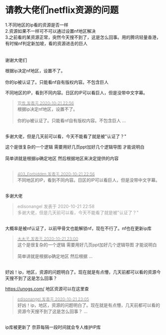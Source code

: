 # 请教大佬们netflix资源的问题


1.不同地区的ip看的资源是否一样<br />
2.资源如果不一样可不可以通过设置nf地区解决<br />
3.之前看的某资源正常，突然今天搜不到了，这是怎么回事。用的腾讯轻量香港，有时候nf判定新加坡，看的资源进击的巨人<br />
<br />
<br />
谢谢大佬们

根据ip决定nf地区，设置不了。<br />
<br />
你的ip被认证了。只能看nf自有版权内容。不包含巨人

不同地区的IP，看到不同内容。日区的IP可以看巨人，但是没带中文字幕。

<div class="quote"><blockquote><font size="2"><a href="https://www.hostloc.com/forum.php?mod=redirect&amp;goto=findpost&amp;pid=9333755&amp;ptid=756962" target="_blank"><font color="#999999">宣传 发表于 2020-10-21 22:56</font></a></font><br />
根据ip决定nf地区，设置不了。<br />
<br />
你的ip被认证了。只能看nf自有版权内容。不包含巨人 ...</blockquote></div><br />
多谢大佬，但是几天前可以看，今天不能看了就是被&quot;认证了？&quot;

这个是很复杂的一个逻辑 需要用好几页ppt加好几个逻辑导图 才能说明白<br />
<br />
简单讲就是根据ip确定地区 然后根据地区来决定提供的内容<br />
<br />
<img id="aimg_jxsSS" onclick="zoom(this, this.src, 0, 0, 0)" class="zoom" src="https://imgurl.mxdreamx.com/2020/10/20/TOIMG3555c1020074632N.png" onmouseover="img_onmouseoverfunc(this)" onload="thumbImg(this)" border="0" alt="" />

<div class="quote"><blockquote><font size="2"><a href="https://www.hostloc.com/forum.php?mod=redirect&amp;goto=findpost&amp;pid=9333759&amp;ptid=756962" target="_blank"><font color="#999999">403_Forbidden 发表于 2020-10-21 22:56</font></a></font><br />
不同地区的IP，看到不同内容。日区的IP可以看巨人，但是没带中文字幕。</blockquote></div><br />
多谢大佬

<div class="quote"><blockquote><font color="#999999">edisonangel 发表于 2020-10-21 22:58</font><br />
<font color="#999999">多谢大佬，但是几天前可以看，今天不能看了就是被&quot;认证了？&quot;</font></blockquote></div><br />
大概率是被nf认证了，以前甲骨文也能解锁nf，现在不行了。nf也在更新ip库

<div class="quote"><blockquote><font size="2"><a href="https://www.hostloc.com/forum.php?mod=redirect&amp;goto=findpost&amp;pid=9333771&amp;ptid=756962" target="_blank"><font color="#999999">木木子 发表于 2020-10-21 23:00</font></a></font><br />
这个是很复杂的一个逻辑 需要用好几页ppt加好几个逻辑导图 才能说明白<br />
<br />
简单讲就是根据ip确定地区 然后根据 ...</blockquote></div><br />
好凶！ip，地区，资源的问题明白了。现在就是有点懵，几天前都可以看的资源今天搜不到了这是怎么回事？

https://unogs.com/ 地区资源可以在这里查

<div class="quote"><blockquote><font size="2"><a href="https://www.hostloc.com/forum.php?mod=redirect&amp;goto=findpost&amp;pid=9333798&amp;ptid=756962" target="_blank"><font color="#999999">edisonangel 发表于 2020-10-21 23:05</font></a></font><br />
好凶！ip，地区，资源的问题明白了。现在就是有点懵，几天前都可以看的资源今天搜不到了这是怎么回事？ ...</blockquote></div><br />
ip库被更新了 奈菲每隔一段时间就会专人维护IP库<br />
<br />
<img id="aimg_r1RlL" onclick="zoom(this, this.src, 0, 0, 0)" class="zoom" src="https://imgurl.mxdreamx.com/2020/10/20/TOIMG3555c1020074632N.png" onmouseover="img_onmouseoverfunc(this)" onload="thumbImg(this)" border="0" alt="" />
